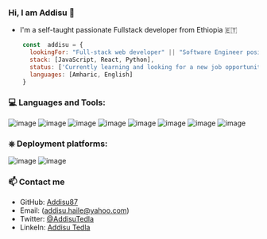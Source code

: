 
### Hi, I am Addisu 👋 
   - I'm a self-taught passionate Fullstack developer from Ethiopia 🇪🇹


```javascript
    const  addisu = {
      lookingFor: "Full-stack web developer" || "Software Engineer position",
      stack: [JavaScript, React, Python],
      status: ['Currently learning and looking for a new job opportunity],
      languages: [Amharic, English]
    }
```


### 💻 Languages and Tools: 


   ![image](https://user-images.githubusercontent.com/85212711/171951328-b1d764b7-94fa-4f6d-a871-aa4b39c98151.png)
   ![image](https://user-images.githubusercontent.com/85212711/171951566-e5a917c3-070f-4a2f-88e5-f5b3c077e3d1.png)
   ![image](https://user-images.githubusercontent.com/85212711/171951593-fa077e49-9dc6-47d9-9faa-ac728e8ea7c7.png)
   ![image](https://user-images.githubusercontent.com/85212711/171951669-e6bde737-0fc8-476e-81ed-51ab7d1100db.png)
   ![image](https://user-images.githubusercontent.com/85212711/171951894-6500e4dc-9ce6-4897-9278-c017aebe017c.png)
   ![image](https://user-images.githubusercontent.com/85212711/171952008-1d4236bd-1100-47ca-96cf-a0f594a53050.png)
   ![image](https://user-images.githubusercontent.com/85212711/171951817-04fec3e1-8a7d-4ece-82d5-6dfcb275359a.png)
   ![image](https://user-images.githubusercontent.com/85212711/171951845-020bd915-72b3-4655-b590-c53b1c4ec561.png)
   
### ⎈ Deployment platforms:

   ![image](https://user-images.githubusercontent.com/85212711/171952644-f038c447-0c71-4e55-9cfc-c741202370d8.png)
   ![image](https://user-images.githubusercontent.com/85212711/171952689-44774731-38fd-4f76-8a5c-28a0b812cc60.png)
   
### 📫 Contact me 

- GitHub: [Addisu87](https://github.com/Addisu87)
- Email: (addisu.haile@yahoo.com)
- Twitter: [@AddisuTedla](https://twitter.com/AddisuTedla)
- LinkeIn: [Addisu Tedla](https://www.linkedin.com/in/addisu-tedla-8b4a10143/)


